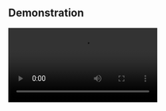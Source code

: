 ## Demonstration
 ![Click here for a video demo](https://raw.githubusercontent.com/JeffMunoz/mockup/master/prototype.mp4) 
